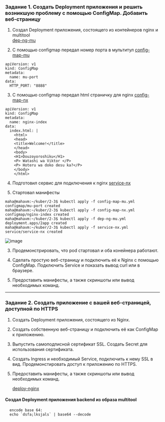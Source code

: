 ### Задание 1. Создать Deployment приложения и решить возникшую проблему с помощью ConfigMap. Добавить веб-страницу

1. Создал Deployment приложения, состоящего из контейнеров nginx и multitool   
 [dep-ng-mu](https://github.com/Heimdier/DEV/blob/main/Kube/2.3/dep-ng-mu.yml)

2. С помощью configmap передал номер порта в мультитул  [config-map-mu](https://github.com/Heimdier/DEV/blob/main/Kube/2.3/config-map-mu.yml)    
```shell
apiVersion: v1
kind: ConfigMap
metadata:
  name: mu-port
data:
  HTTP_PORT: "8888"
```

3. С помощью configmap передал html страничку для nginx  [config-map-nx](https://github.com/Heimdier/DEV/blob/main/Kube/2.3/config-map-nx.yml)
```shell
apiVersion: v1
kind: ConfigMap
metadata:
  name: nginx-index
data:
  index.html: |
    <html>
    <head>
    <title>Welcome!</title>
    </head>
    <body>
    <H1>Douzoyoroshiku</H1>
    <P> Watashi wa Viktor </P>
    <P> Hoteru wa doko desu ka?</P>
    </body>
    </html>
```

4. Подготовил сервис для подключения к nginx [service-nx](https://github.com/Heimdier/DEV/blob/main/Kube/2.3/service-nx.yml)

5. Стартовал манифесты
```shell
maha@mahavm:~/kuber/2-3$ kubectl apply -f config-map-mu.yml
configmap/mu-port created
maha@mahavm:~/kuber/2-3$ kubectl apply -f config-map-nx.yml
configmap/nginx-index created
maha@mahavm:~/kuber/2-3$ kubectl apply -f dep-ng-mu.yml
deployment.apps/2app created
maha@mahavm:~/kuber/2-3$ kubectl apply -f service-nx.yml
service/service-nx created
```
![image](https://github.com/user-attachments/assets/fed05a12-40d8-4be9-8f4f-e58f40e3dbcf)



3. Продемонстрировать, что pod стартовал и оба конейнера работают.


4. Сделать простую веб-страницу и подключить её к Nginx с помощью ConfigMap. Подключить Service и показать вывод curl или в браузере.


5. Предоставить манифесты, а также скриншоты или вывод необходимых команд.



------

### Задание 2. Создать приложение с вашей веб-страницей, доступной по HTTPS    

1. Создать Deployment приложения, состоящего из Nginx.


2. Создать собственную веб-страницу и подключить её как ConfigMap к приложению.


3. Выпустить самоподписной сертификат SSL. Создать Secret для использования сертификата.


4. Создать Ingress и необходимый Service, подключить к нему SSL в вид. Продемонстировать доступ к приложению по HTTPS.


5. Предоставить манифесты, а также скриншоты или вывод необходимых команд.



   [deploy-nginx](https://github.com/Heimdier/DEV/blob/main/Kube/1.5./deploy-nginx.yml)

#### Создал Deployment приложения backend из образа multitool

```shell
  encode base 64:
  echo `dsfa;lksjals` | base64 --decode

```


